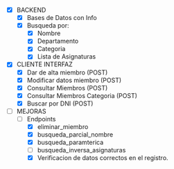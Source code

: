 - [x] BACKEND
    - [x] Bases de Datos con Info   
    - [x] Busqueda por:
        - [x] Nombre
        - [x] Departamento
        - [x] Categoria
        - [x] Lista de Asignaturas

- [x] CLIENTE INTERFAZ 
    - [x] Dar de alta miembro   (POST)
    - [x] Modificar datos miembro (POST)
    - [x] Consultar Miembros    (POST)
    - [x] Consultar Miembros Categoria (POST)
    - [x] Buscar por DNI (POST)

- [ ] MEJORAS
    - [ ] Endpoints
        - [x] eliminar_miembro
        - [x] busqueda_parcial_nombre
        - [x] busqueda_paramterica
        - [ ] busqueda_inversa_asignaturas
        - [x] Verificacion de datos correctos en el registro.
